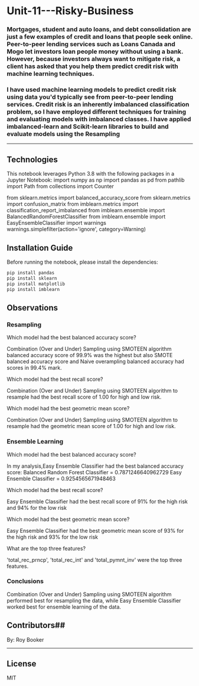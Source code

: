 # Unit-11---Risky-Business

### Mortgages, student and auto loans, and debt consolidation are just a few examples of credit and loans that people seek online. Peer-to-peer lending services such as Loans Canada and Mogo let investors loan people money without using a bank. However, because investors always want to mitigate risk, a client has asked that you help them predict credit risk with machine learning techniques.

### I have used machine learning models to predict credit risk using data you'd typically see from peer-to-peer lending services. Credit risk is an inherently imbalanced classification problem, so I have employed different techniques for training and evaluating models with imbalanced classes. I have applied imbalanced-learn and Scikit-learn libraries to build and evaluate models using the Resampling ##

--------

## Technologies

This notebook leverages Python 3.8 with the following packages in a Jupyter Notebook:
import numpy as np
import pandas as pd
from pathlib import Path
from collections import Counter

from sklearn.metrics import balanced_accuracy_score
from sklearn.metrics import confusion_matrix
from imblearn.metrics import classification_report_imbalanced
from imblearn.ensemble import BalancedRandomForestClassifier
from imblearn.ensemble import EasyEnsembleClassifier
import warnings
warnings.simplefilter(action='ignore', category=Warning)

## Installation Guide

Before running the notebook, please install the dependencies:

```python
pip install pandas
pip install sklearn
pip install matplotlib
pip install imblearn

```

## Observations

### Resampling ###

Which model had the best balanced accuracy score? 

Combination (Over and Under) Sampling using SMOTEEN algorithm balanced accuracy score of 99.9% was the highest but also SMOTE balanced accuracy score and Naive overampling balanced accuracy had scores in 99.4% mark.

Which model had the best recall score?

Combination (Over and Under) Sampling using SMOTEEN algorithm to resample had the best recall score of 1.00 for high and low risk.

Which model had the best geometric mean score?

Combination (Over and Under) Sampling using SMOTEEN algorithm to resample had the geometric mean score of 1.00 for high and low risk.

### Ensemble Learning ###

Which model had the best balanced accuracy score?

In my analysis,Easy Ensemble Classifier had the best balanced accuracy score:
     Balanced Random Forest Classifier = 0.7871246640962729
     Easy Ensemble Classifier = 0.9254565671948463
     
Which model had the best recall score?

Easy Ensemble Classifier had the best recall score of 91% for the high risk and 94% for the low risk

Which model had the best geometric mean score?

Easy Ensemble Classifier had the best geometric mean score of 93% for the high risk and 93% for the low risk

What are the top three features?

'total_rec_prncp', 'total_rec_int' and 'total_pymnt_inv' were the top three features.


### Conclusions ###
Combination (Over and Under) Sampling using SMOTEEN algorithm performed best for resampling the data, while Easy Ensemble Classifier worked best for ensemble learning of the data.

## Contributors##

By: Roy Booker

---

## License ##

MIT
